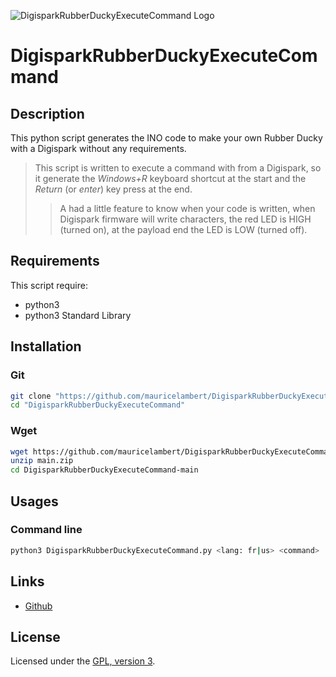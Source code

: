![DigisparkRubberDuckyExecuteCommand Logo](https://mauricelambert.github.io/info/python/security/DigisparkRubberDuckyExecuteCommand_small.png "DigisparkRubberDuckyExecuteCommand logo")

# DigisparkRubberDuckyExecuteCommand

## Description

This python script generates the INO code to make your own Rubber Ducky with a Digispark without any requirements.

> This script is written to execute a command with from a Digispark, so it generate the *Windows+R* keyboard shortcut at the start and the *Return* (or *enter*) key press at the end.
>> A had a little feature to know when your code is written, when Digispark firmware will write characters, the red LED is HIGH (turned on), at the payload end the LED is LOW (turned off).

## Requirements

This script require:
 - python3
 - python3 Standard Library

## Installation

### Git

```bash
git clone "https://github.com/mauricelambert/DigisparkRubberDuckyExecuteCommand.git"
cd "DigisparkRubberDuckyExecuteCommand"
```

### Wget

```bash
wget https://github.com/mauricelambert/DigisparkRubberDuckyExecuteCommand/archive/refs/heads/main.zip
unzip main.zip
cd DigisparkRubberDuckyExecuteCommand-main
```

## Usages

### Command line

```bash
python3 DigisparkRubberDuckyExecuteCommand.py <lang: fr|us> <command>
```

## Links

 - [Github](https://github.com/mauricelambert/DigisparkRubberDuckyExecuteCommand)

## License

Licensed under the [GPL, version 3](https://www.gnu.org/licenses/).
